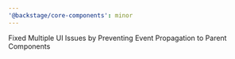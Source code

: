 ```yaml
---
'@backstage/core-components': minor
---
```


Fixed Multiple UI Issues by Preventing Event Propagation to Parent Components
